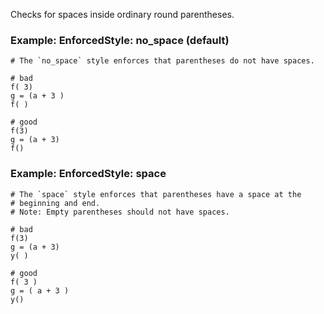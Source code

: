 Checks for spaces inside ordinary round parentheses.

### Example: EnforcedStyle: no_space (default)
    # The `no_space` style enforces that parentheses do not have spaces.

    # bad
    f( 3)
    g = (a + 3 )
    f( )

    # good
    f(3)
    g = (a + 3)
    f()

### Example: EnforcedStyle: space
    # The `space` style enforces that parentheses have a space at the
    # beginning and end.
    # Note: Empty parentheses should not have spaces.

    # bad
    f(3)
    g = (a + 3)
    y( )

    # good
    f( 3 )
    g = ( a + 3 )
    y()
